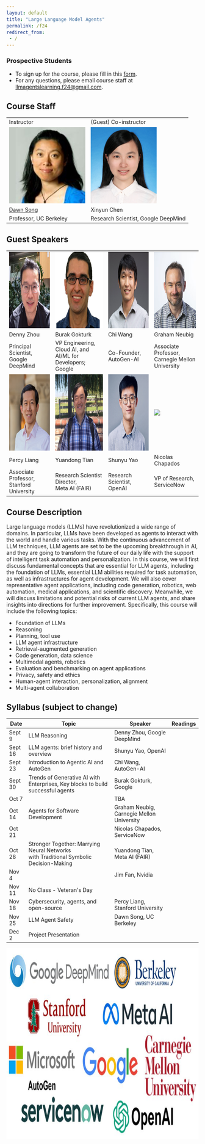 ```yaml
---
layout: default
title: "Large Language Model Agents"
permalink: /f24
redirect_from:
 - /
---
```


### Prospective Students

- To sign up for the course, please fill in this <a href="https://forms.gle/svSoNhKcGFjxup989">form</a>.
- For any questions, please email course staff at <a href="mailto:llmagentslearning.f24@gmail.com">llmagentslearning.f24@gmail.com</a>.

## Course Staff

<table>
<tbody>
<tr>
<td>Instructor</td>
<td>(Guest) Co-instructor</td>
</tr>
<tr>
<td><img src="assets/dawn-berkeley.jpg" height=200/></td>
<td><img src="assets/XinyunChen.jpg" height=200/></td>
</tr>
<tr>
<td><a href="https://people.eecs.berkeley.edu/~dawnsong/">Dawn Song</a></td>
<td>Xinyun Chen</td>
<tr>
<td>Professor, UC Berkeley</td>
<td>Research Scientist, Google DeepMind</td>
</tr>
</tr>
</tbody>
</table>

## Guest Speakers

<table>
<tbody>
<tr>
<td><img src="assets/Denny Zhou.jpeg" height=200/></td>
<td><img src="assets/Burak Gokturk.png" height=200/></td>
<td><img src="assets/Chi Wang.jpg" height=200/></td>
<td><img src="assets/Graham Neubig.jpg" height=200/></td>
</tr>

<tr>
<td>Denny Zhou</td>
<td>Burak Gokturk</td>
<td>Chi Wang</td>
<td>Graham Neubig</td>
</tr>
 
<tr>
<td>Principal Scientist, <br \> Google DeepMind</td>
<td>VP Engineering, Cloud AI, and <br \> AI/ML for Developers; Google</td>
<td>Co-Founder, <br \> AutoGen-AI</td>
<td>Associate Professor, <br \> Carnegie Mellon University</td>
</tr>

<tr>
<td><img src="assets/Percy Liang.jpeg" height=200/></td>
<td><img src="assets/Yuandong Tian.png" height=200/></td>
<td><img src="assets/Shunyu Yao.jpeg" height=200/></td>
<td><img src="assets/Nicolas Chapados.png" height=200/></td></td>
</tr>

<tr>
<td>Percy Liang</td>
<td>Yuandong Tian</td>
<td>Shunyu Yao</td>
<td>Nicolas Chapados</td>
</tr>
 
<tr>
<td>Associate Professor, <br \> Stanford University</td>
<td>Research Scientist Director, <br \> Meta AI (FAIR)</td>
<td>Research Scientist, <br \> OpenAI</td>
<td>VP of Research, <br \> ServiceNow</td>
</tr>

</tbody>
</table>

## Course Description

Large language models (LLMs) have revolutionized a wide range of domains. In particular, LLMs have been developed as agents to interact with the world and handle various tasks. With the continuous advancement of LLM techniques, LLM agents are set to be the upcoming breakthrough in AI, and they are going to transform the future of our daily life with the support of intelligent task automation and personalization. In this course, we will first discuss fundamental concepts that are essential for LLM agents, including the foundation of LLMs, essential LLM abilities required for task automation, as well as infrastructures for agent development. We will also cover representative agent applications, including code generation, robotics, web automation, medical applications, and scientific discovery. Meanwhile, we will discuss limitations and potential risks of current LLM agents, and share insights into directions for further improvement. Specifically, this course will include the following topics:
- Foundation of LLMs
- Reasoning
- Planning, tool use
- LLM agent infrastructure
- Retrieval-augmented generation
- Code generation, data science
- Multimodal agents, robotics
- Evaluation and benchmarking on agent applications
- Privacy, safety and ethics
- Human-agent interaction, personalization, alignment
- Multi-agent collaboration

## Syllabus (subject to change)

| Date   | Topic | Speaker | Readings |
|--------|-------|-------|----------|
| Sept 9 | LLM Reasoning | Denny Zhou, Google DeepMind |          |
| Sept 16 | LLM agents: brief history and overview | Shunyu Yao, OpenAI |          |
| Sept 23 | Introduction to Agentic AI and AutoGen | Chi Wang, AutoGen-AI |          |
| Sept 30 | Trends of Generative AI with Enterprises, Key blocks to build successful agents | Burak Gokturk, Google |          |
| Oct 7 |  | TBA |          |
| Oct 14 | Agents for Software Development | Graham Neubig, Carnegie Mellon University |          |
| Oct 21 |  | Nicolas Chapados, ServiceNow |          |
| Oct 28 | Stronger Together: Marrying Neural Networks <br /> with Traditional Symbolic Decision-Making | Yuandong Tian, Meta AI (FAIR) |          |
| Nov 4 |  | Jim Fan, Nvidia |          |
| Nov 11 | No Class - Veteran's Day |          |          |
| Nov 18 | Cybersecurity, agents, and open-source | Percy Liang, Stanford University |          |
| Nov 25 | LLM Agent Safety | Dawn Song, UC Berkeley |          |
| Dec 2 | Project Presentation |          |          |

<img src="assets/Affiliations.jpg" height=500/>
